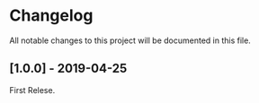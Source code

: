 # Changelog
All notable changes to this project will be documented in this file.


## [1.0.0] - 2019-04-25
First Relese. 


